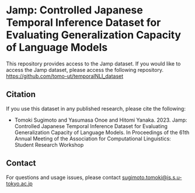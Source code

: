 # Jamp: Controlled Japanese Temporal Inference Dataset for Evaluating Generalization Capacity of Language Models

This repository provides access to the Jamp dataset.
If you would like to access the Jamp dataset, please access the following repository.
<https://github.com/tomo-ut/temporalNLI_dataset>

## Citation

If you use this dataset in any published research, please cite the following:

- Tomoki Sugimoto and Yasumasa Onoe and Hitomi Yanaka. 2023. Jamp: Controlled Japanese Temporal Inference Dataset for Evaluating Generalization Capacity of Language Models. In Proceedings of the 61th Annual Meeting of the Association for Computational Linguistics: Student Research Workshop

## Contact

For questions and usage issues, please contact sugimoto.tomoki@is.s.u-tokyo.ac.jp
